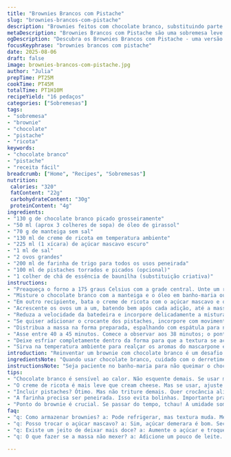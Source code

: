 ```yaml
---
title: "Brownies Brancos com Pistache"
slug: "brownies-brancos-com-pistache"
description: "Brownies feitos com chocolate branco, substituindo parte da manteiga por óleo vegetal para textura mais leve. Mascarpone no lugar do cream cheese, adoçado com açúcar mascavo para um toque caramelo. Pistaches torrados como crocante, opcional mas recomendável. Massa densa, úmida e levemente quebradiça nas bordas, com interior macio e sabor complexo. Assar até o centro não estar completamente firme, importante para ter aquele ponto úmido e pegajoso que só um brownie exige. Preparo simples, disfarçado pela sofisticação do mascarpone e pistache. Uma boa tentativa para fugir do clássico chocolate amargo e trazer algo mais delicado na mesa."
metaDescription: "Brownies Brancos com Pistache são uma sobremesa leve e sofisticada, perfeita para quem quer inovar no clássico."
ogDescription: "Descubra os Brownies Brancos com Pistache - uma versão leve e criativa do brownie tradicional, deliciosa e cheia de nuances."
focusKeyphrase: "brownies brancos com pistache"
date: 2025-08-06
draft: false
image: brownies-brancos-com-pistache.jpg
author: "Julia"
prepTime: PT25M
cookTime: PT45M
totalTime: PT1H10M
recipeYield: "16 pedaços"
categories: ["Sobremesas"]
tags:
- "sobremesa"
- "brownie"
- "chocolate"
- "pistache"
- "ricota"
keywords:
- "chocolate branco"
- "pistache"
- "receita fácil"
breadcrumb: ["Home", "Recipes", "Sobremesas"]
nutrition: 
 calories: "320"
 fatContent: "22g"
 carbohydrateContent: "30g"
 proteinContent: "4g"
ingredients:
- "130 g de chocolate branco picado grosseiramente"
- "50 ml (aprox 3 colheres de sopa) de óleo de girassol"
- "70 g de manteiga sem sal"
- "130 ml de creme de ricota em temperatura ambiente"
- "225 ml (1 xícara) de açúcar mascavo escuro"
- "1 ml de sal"
- "2 ovos grandes"
- "200 ml de farinha de trigo para todos os usos peneirada"
- "100 ml de pistaches torrados e picados (opcional)"
- "1 colher de chá de essência de baunilha (substituição criativa)"
instructions:
- "Preaqueça o forno a 175 graus Celsius com a grade central. Unte um refratário quadrado de 20 cm com manteiga nas laterais e forre o fundo com papel manteiga deixando sobra nas bordas para facilitar desenformar."
- "Misture o chocolate branco com a manteiga e o óleo em banho-maria ou no micro-ondas em pulsos curtos, mexendo sempre até ficar homogêneo e brilhante; não deixe superaquecer para evitar que o chocolate fique áspero."
- "Em outro recipiente, bata o creme de ricota com o açúcar mascavo e o sal até obter uma mistura cremosa, sem grumos; é importante que o creme não esteja gelado para incorporar melhor o açúcar."
- "Acrescente os ovos um a um, batendo bem após cada adição, até a massa ficar lisa e úmida; se a mistura parecer talhada, continue batendo que volta ao normal."
- "Reduza a velocidade da batedeira e incorpore delicadamente a mistura de chocolate branco derretido, seguido da farinha peneirada para evitar bolinhas. Use espátula para a farinha; misture até sumirem as manchas de farinha, sem bater demais para não desenvolver glúten."
- "Se quiser adicionar o crocante dos pistaches, incorpore com movimentos suaves, para não quebrar demais as castanhas."
- "Distribua a massa na forma preparada, espalhando com espátula para nivelar; não precisa ficar lisa, pequenas elevações criam crostas interessantes."
- "Asse entre 40 a 45 minutos. Comece a observar aos 38 minutos; o ponto é quando a superfície estiver firme nas bordas e um palito inserido no centro sair com migalhas úmidas, não totalmente limpo. Se sair ensopado, precisa de mais tempo; se sair seco, passou do ponto e vai perder a textura característica do brownie."
- "Deixe esfriar completamente dentro da forma para que a textura se acomode. Depois, use as beiradas do papel para desenformar e corte em quadrados ainda levemente mornos, para evitar esfarelar demais."
- "Sirva na temperatura ambiente para realçar os aromas do mascarpone e pistache; combina com café forte ou chá de ervas."
introduction: "Reinventar um brownie com chocolate branco é um desafio que exige paciência e algumas substituições estratégicas. O chocolate branco tem menos sólidos do cacau, mais açúcar e gordura, o que influencia textura e sabor. Mantive a base simples - farinha e ovos - mas troquei o cream cheese pelo creme de ricota, que dá uma cremosidade menos ácida e mais delicada. O açúcar mascavo substitui o refinado para trazer a umidade e sabor caramelo, combinação que aprendi depois de várias tentativas frustradas com açúcar branco, que seca a massa demais. O toque das castanhas torradas equilibra a doçura e adiciona aquela crocância crucial. A ideia é um brownie mais leve, que não canse o paladar e surpreenda com nuances sutis. Cozinhar assim é mais ouvir a massa do que seguir relógios."
ingredientsNote: "Quando usar chocolate branco, cuidado com o derretimento - esquenta rápido e pode ficar grosso com bolinhas. A manteiga deve estar em temperatura ambiente para incorporar melhor, mas o óleo entra para deixar a massa menos compacta e mais macia ao acordar do forno. Creme de ricota no lugar do mascarpone foi uma descoberta para dar leveza sem perder cremosidade; se não tiver, pode usar cream cheese, mas ajuste o ponto pela acidez. Pistaches são opcionais, mas uma ótima surpresa na mordida, também pode trocar por amêndoas ou castanha-do-pará. Trocar o açúcar branco pelo mascavo faz toda a diferença no sabor e textura final, mantém o bolo úmido, tente usar açúcar demerara como substituto se preferir. Farinha não precisa ser das melhores, mas peneirar ajuda a evitar glúten em excesso, que endurece a massa."
instructionsNote: "Seja paciente no banho-maria para não queimar o chocolate branco, ele queima fácil e fica grudento e difícil de trabalhar. O creme de ricota e açúcar batidos ganham leveza, importante para o equilíbrio com a gordura do chocolate derretido. Incorporar os ovos um a um melhora a emulsão e textura; pular esta etapa pode deixar o brownie pesado ou quebradiço. Misture a farinha aos poucos, com espátula para não ativar ao excesso o glúten, que deixa os brownies duros. O tempo no forno indicado é uma faixa - o principal indicador é o teste do palito com migalhas úmidas. Se assar demais perde a maciez típica dos brownies. Deixe esfriar no próprio molde, isso ajuda a manter a textura úmida. Cortar morno demais faz esfarelar, frio demais dificulta a textura que deve ser quase cremosa por dentro."
tips:
- "Chocolate branco é sensível ao calor. Não esquente demais. Se usar micro-ondas, paule duas vezes curtas misturando. Não deixe queimar, fica grudento!"
- "O creme de ricota é mais leve que cream cheese. Mas se usar, ajuste a acidez. Para deixar a textura leve, bata bem o creme com o açúcar mascavo. Sem grumos."
- "Incluir pistaches? Ótimo. Mas não triture demais. Quer crocância ali. Em vez disso, use amêndoas ou castanhas-do-pará se preferir variáveis."
- "A farinha precisa ser peneirada. Isso evita bolinhas. Importante pra deixar a massa bem leve e úmida. Quem quer um brownie pesado, pode errar ali."
- "Ponto do brownie é crucial. Se passar do tempo, tchau! A umidade some e a maciez vai embora. Verifique com palito. Quer migalhas molhadas não seca."
faq:
- "q: Como armazenar brownies? a: Pode refrigerar, mas textura muda. Melhor em pote fechado na temperatura ambiente. Incluir papel toalha absorve umidade."
- "q: Posso trocar o açúcar mascavo? a: Sim, açúcar demerara é bom. Secura menos a massa. Mas note que muda sabor. Toque caramelizado é diferente."
- "q: Existe um jeito de deixar mais doce? a: Aumente o açúcar e troque um pouco de sal. Mas cuidado, doce em excesso pode mascarar o pistache."
- "q: O que fazer se a massa não mexer? a: Adicione um pouco de leite. Se tiver problema, use névoa de creme de leite. Isso ajuda a emulsionar."

---
```

